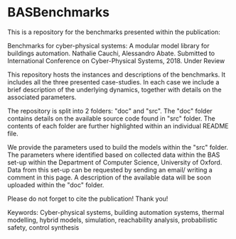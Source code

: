 # BASBenchmarks

This is a repository for the benchmarks presented within the publication:

Benchmarks for cyber-physical systems: A modular model library for buildings automation. Nathalie Cauchi, Alessandro Abate.
Submitted to International Conference on Cyber-Physical Systems, 2018. Under Review

This repository hosts the instances and descriptions of the benchmarks. It includes all the three presented case-studies. In each case we include a brief description of the underlying dynamics, together with details on the associated parameters.

The repository is split into 2 folders: "doc" and "src". The "doc" folder contains details on the available source code found in "src" folder. The contents of each folder are further highlighted within an individual README file.

We provide the parameters used to build the models within the "src" folder. The parameters where identified based on collected data within the BAS set-up within the Department of Computer Science, University of Oxford. Data from this set-up can be requested by sending an email/ writing a comment in this page. A description of the available data will be soon uploaded within the "doc" folder. 

Please do not forget to cite the publication! Thank you!

Keywords: Cyber-physical systems, building automation systems, thermal modelling, hybrid models, simulation, reachability analysis, probabilistic safety, control synthesis
